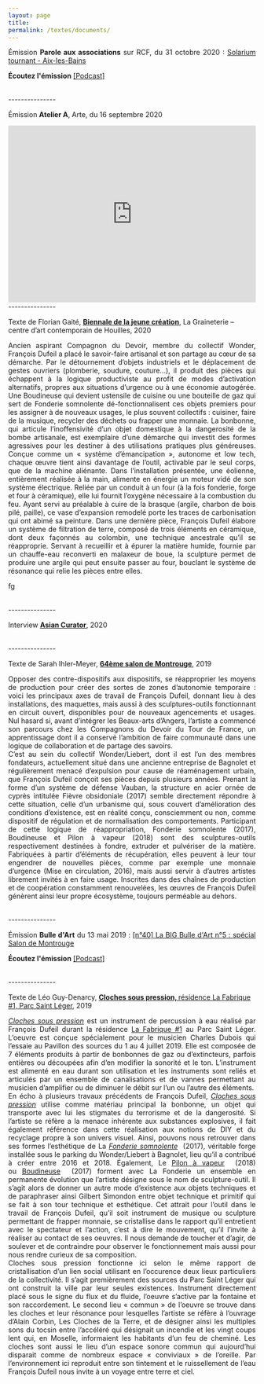 ```yaml
---
layout: page
title: 
permalink: /textes/documents/
---
```


<p style="text-align:justify">
Émission <span style="font-weight: bold;">Parole aux associations</span> sur RCF, du 31 octobre 2020 : <a href="#" onclick='window.open("https://rcf.fr/vie-quotidienne/vie-pratique/solarium-tournant-aix-les-bains");return false;'>Solarium tournant - Aix-les-Bains</a>
</p>

<p style="text-align:justify">
<span style="font-weight: bold;">Écoutez l'émission</span> <a href="#" onclick='window.open("https://rcf.fr/embed/2501884");return false;'>[Podcast]</a>
</p>

<br/>
<span style="font-color: #272727;">---------------</span> 
<br/>

<p style="text-align:justify">
Émission <span style="font-weight: bold;">Atelier A</span>, Arte, du 16 septembre 2020
</p>

<iframe src="https://www.arte.tv/player/v5/index.php?json_url=https%3A%2F%2Fapi.arte.tv%2Fapi%2Fplayer%2Fv2%2Fconfig%2Ffr%2F094929-009-A&lang=fr&autoplay=true&mute=0" width="100%" height="360" frameborder="0" webkitallowfullscreen mozallowfullscreen allowfullscreen></iframe> 

<br/>
<span style="font-color: #272727;">---------------</span> 
<br/>

Texte de Florian Gaité, <span style="font-weight: bold;"><a href="#" onclick='window.open("https://lagraineterie.ville-houilles.fr/biennale-de-la-jeune-creation");return false;'>Biennale de la jeune création</a></span>, La Graineterie – centre d’art contemporain de Houilles, 2020 

<p style="text-align:justify">
Ancien aspirant Compagnon du Devoir, membre du collectif Wonder, François Dufeil a placé le savoir-faire artisanal et son partage au cœur de sa démarche. Par le détournement d’objets industriels et le déplacement de gestes ouvriers (plomberie, soudure, couture…), il produit des pièces qui échappent à la logique productiviste au profit de modes d’activation alternatifs, propres aux situations d’urgence ou à une économie autogérée. Une Boudineuse qui devient ustensile de cuisine ou une bouteille de gaz qui sert de Fonderie somnolente dé-fonctionnalisent ces objets premiers pour les assigner à de nouveaux usages, le plus souvent collectifs : cuisiner, faire de la musique, recycler des déchets ou frapper une monnaie. La bonbonne, qui articule l’inoffensivité d’un objet domestique à la dangerosité de la bombe artisanale, est exemplaire d’une démarche qui investit des formes agressives pour les destiner à des utilisations pratiques plus généreuses. Conçue comme un « système d’émancipation », autonome et low tech, chaque œuvre tient ainsi davantage de l’outil, activable par le seul corps, que de la machine aliénante. Dans l’installation présentée, une éolienne, entièrement réalisée à la main, alimente en énergie un moteur vidé de son système électrique. Reliée par un conduit à un four (à la fois fonderie, forge et four à céramique), elle lui fournit l’oxygène nécessaire à la combustion du feu. Ayant servi au préalable à cuire de la brasque (argile, charbon de bois pilé, paille), ce vase d’expansion remodelé porte les traces de carbonisation qui ont abimé sa peinture. Dans une dernière pièce, François Dufeil élabore un système de filtration de terre, composé de trois éléments en céramique, dont deux façonnés au colombin, une technique ancestrale qu’il se réapproprie. Servant à recueillir et à épurer la matière humide, fournie par un chauffe-eau reconverti en malaxeur de boue, la sculpture permet de produire une argile qui peut ensuite passer au four, bouclant le système de résonance qui relie les pièces entre elles. 

fg
</p>

<br/>
<span style="font-color: #272727;">---------------</span> 
<br/>

Interview <span style="font-weight: bold;"><a href="#" onclick='window.open("http://asiancurator.com/francois-dufeil/
");return false;'>Asian Curator</a></span>, 2020

<br/>
<span style="font-color: #272727;">---------------</span> 
<br/>

Texte de Sarah Ihler-Meyer, <span style="font-weight: bold;"><a href="#" onclick='window.open("http://www.salondemontrouge.com/1039-francois-dufeil.htm");return false;'>64ème salon de Montrouge</a></span>, 2019 

<p style="text-align:justify">
Opposer des contre-dispositifs aux dispositifs, se réapproprier les moyens de production pour créer des sortes de zones d’autonomie temporaire : voici les principaux axes de travail de François Dufeil, donnant lieu à des installations, des maquettes, mais aussi à des sculptures-outils fonctionnant en circuit ouvert, disponibles pour de nouveaux agencements et usages. Nul hasard si, avant d’intégrer les Beaux-arts d’Angers, l’artiste a commencé son parcours chez les Compagnons du Devoir du Tour de France, un apprentissage dont il a conservé l’ambition de faire communauté dans une logique de collaboration et de partage des savoirs.
<br/>
C’est au sein du collectif Wonder/Liebert, dont il est l’un des membres fondateurs, actuellement situé dans une ancienne entreprise de Bagnolet et régulièrement menacé d’expulsion pour cause de réaménagement urbain, que François Dufeil conçoit ses pièces depuis plusieurs années. Prenant la forme d’un système de défense Vauban, la structure en acier ornée de cyprès intitulée Fièvre obsidoniale (2017) semble directement répondre à cette situation, celle d’un urbanisme qui, sous couvert d’amélioration des conditions d’existence, est en réalité conçu, consciemment ou non, comme dispositif de régulation et de normalisation des comportements. Participant de cette logique de réappropriation, Fonderie somnolente (2017), Boudineuse et Pilon à vapeur (2018) sont des sculptures-outils respectivement destinées à fondre, extruder et pulvériser de la matière. Fabriquées à partir d’éléments de récupération, elles peuvent à leur tour engendrer de nouvelles pièces, comme par exemple une monnaie d’urgence (Mise en circulation, 2016), mais aussi servir à d’autres artistes librement invités à en faire usage. Inscrites dans des chaînes de production et de coopération constamment renouvelées, les œuvres de François Dufeil génèrent ainsi leur propre écosystème, toujours perméable au dehors.
</p>

<br/>
<span style="font-color: #272727;">---------------</span> 
<br/>

<p style="text-align:justify">
Émission <span style="font-weight: bold;">Bulle d'Art</span> du 13 mai 2019 : <a href="#" onclick='window.open("https://podcast.ausha.co/bulle-d-art/bba5?fbclid=IwAR0JtgmUINOGcCnIIU4FA3UGqjfvMCgK5sDvHbc9ZubKQuWcSeVB2wyyHXM");return false;'>[n°40] La BIG Bulle d'Art n°5 : spécial Salon de Montrouge</a>
</p>
<p style="text-align:justify">
<span style="font-weight: bold;">Écoutez l'émission</span> <a href="#" onclick='window.open("https://file.ausha.co/pxfy9yXBomaozVmNk3zMbj08cHvB3KnFsOtlnC1I.mp3?token=C6Y4qd83D-et1lXfiP2zlg&expires=1605914380");return false;'>[Podcast]</a>
</p>

<br/>
<span style="font-color: #272727;">---------------</span> 
<br/>

Texte de Léo Guy-Denarcy, <span style="font-weight: bold;"><a href="{{ site.baseurl }}/2015/10/23/Cloches-sous-pression/">Cloches sous pression, </a></span><a href="#" onclick='window.open("http://www.parcsaintleger.fr/portfolio/cloches-sous-pression/");return false;'>résidence La Fabrique #1, Parc Saint Léger</a>, 2019 

<p style="text-align:justify">
<span style="font-style: italic;"><a href="{{ site.baseurl }}/2015/10/23/Cloches-sous-pression/">Cloches sous pression</a></span>  est un instrument de percussion à eau réalisé par François Dufeil durant la résidence <a href="#" onclick='window.open("http://www.parcsaintleger.fr/portfolio/cloches-sous-pression/");return false;'>La Fabrique #1</a> au Parc Saint Léger. L’oeuvre est conçue spécialement pour le musicien Charles Dubois qui l’essaie au Pavillon des sources du 1 au 4 juillet 2019. Elle est composée de 7 éléments produits à partir de bonbonnes de gaz ou d’extincteurs, parfois entières ou découpées afin d’en modifier la sonorité et le ton. L’instrument est alimenté en eau durant son utilisation et les instruments sont reliés et articulés par un ensemble de canalisations et de vannes permettant au musicien d’amplifier ou de diminuer le débit sur l’un ou l’autre des éléments.
<br/>
En écho à plusieurs travaux précédents de François Dufeil, <span style="font-style: italic;"><a href="{{ site.baseurl }}/2015/10/23/Cloches-sous-pression/">Cloches sous pression</a></span>  utilise comme matériau principal la bonbonne, un objet qui transporte avec lui les stigmates du terrorisme et de la dangerosité. Si l’artiste se réfère a la menace inhérente aux substances explosives, il fait également référence dans cette réalisation aux notions de DIY et du recyclage propre à son univers visuel. Ainsi, pouvons nous retrouver dans ses formes l’esthétique de La <span style="font-style: italic;"><a href="{{ site.baseurl }}/2015/10/17/Fonderie-somnolente/">Fonderie somnolente</a></span>  (2017), véritable forge installée sous le parking du Wonder/Liebert à Bagnolet, lieu qu’il a contribué à créer entre 2016 et 2018. Également, Le <span style="font-weight: style;"><a href="{{ site.baseurl }}/2015/10/19/Pilon-à-vapeur/">Pilon à vapeur</a></span>  (2018) ou <span style="font-weight: style;"><a href="{{ site.baseurl }}/2015/10/14/boudineuse/">Boudineuse</a></span>  (2017) forment avec La Fonderie un ensemble en permanente évolution que l’artiste désigne sous le nom de sculpture-outil. Il s’agit alors de donner un autre mode d’existence aux objets techniques et de paraphraser ainsi Gilbert Simondon entre objet technique et primitif qui se fait à son tour technique et esthétique. Cet attrait pour l’outil dans le travail de François Dufeil, qu’il soit instrument de musique ou sculpture permettant de frapper monnaie, se cristallise dans le rapport qu’il entretient avec le spectateur et l’action, c’est à dire le mouvement, qu’il l’invite à réaliser au contact de ses oeuvres. Il nous demande de toucher et d’agir, de soulever et de contraindre pour observer le fonctionnement mais aussi pour nous rendre curieux de sa composition. 
<br/>
Cloches sous pression fonctionne ici selon le même rapport de cristallisation d’un lien social utilisant en l’occurence deux lieux particuliers de la collectivité. Il s’agit premièrement des sources du Parc Saint Léger qui ont construit la ville par leur seules existences. Instrument directement placé sous le signe du flux et du fluide, l’oeuvre s’active par la fontaine et son raccordement. Le second lieu « commun » de l’oeuvre se trouve dans les cloches et leur résonance pour lesquelles l’artiste se réfère à l’ouvrage d’Alain Corbin, Les Cloches de la Terre, et de désigner ainsi les multiples sons du tocsin entre l’accéléré qui désignait un incendie et les vingt coups lent qui, en Moselle, informaient les habitants d’un feu de cheminé. Les cloches sont aussi le lieu d’un espace sonore commun qui aujourd’hui disparait comme de nombreux espace « conviviaux » de l’oreille. Par l’environnement ici reproduit entre son tintement et le ruissellement de l’eau François Dufeil nous invite à un voyage entre terre et ciel.
</p>

